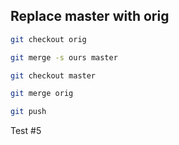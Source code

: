 ## Replace master with orig

```bash
git checkout orig

git merge -s ours master

git checkout master

git merge orig

git push
```

Test #5
